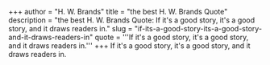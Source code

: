 +++
author = "H. W. Brands"
title = "the best H. W. Brands Quote"
description = "the best H. W. Brands Quote: If it's a good story, it's a good story, and it draws readers in."
slug = "if-its-a-good-story-its-a-good-story-and-it-draws-readers-in"
quote = '''If it's a good story, it's a good story, and it draws readers in.'''
+++
If it's a good story, it's a good story, and it draws readers in.
